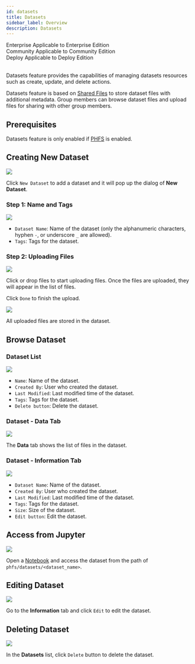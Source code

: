 ```yaml
---
id: datasets
title: Datasets
sidebar_label: Overview
description: Datasets
---
```


<div class="label-sect">
  <div class="ee-only tooltip">Enterprise
    <span class="tooltiptext">Applicable to Enterprise Edition</span>
  </div>
  <div class="ce-only tooltip">Community
    <span class="tooltiptext">Applicable to Community Edition</span>
  </div>
    <div class="deploy-only tooltip">Deploy
    <span class="tooltiptext">Applicable to Deploy Edition</span>
  </div>
</div>
<BR>

Datasets feature provides the capabilities of managing datasets resources such as create, update, and delete actions.

Datasets feature is based on [Shared Files](shared-files) to store dataset files with additional metadata. Group members can browse dataset files and upload files for sharing with other group members.

## Prerequisites

Datasets feature is only enabled if [PHFS](design/phfs) is enabled.

## Creating New Dataset

![](assets/datasets-list.png)

Click `New Dataset` to add a dataset and it will pop up the dialog of **New Dataset**.

### Step 1: Name and Tags

![](assets/datasets-new-dataset-1.png)

+ `Dataset Name`: Name of the dataset (only the alphanumeric characters, hyphen `-`, or underscore `_` are allowed).
+ `Tags`: Tags for the dataset.

### Step 2: Uploading Files

![](assets/datasets-new-dataset-2.png)

Click or drop files to start uploading files. Once the files are uploaded, they will appear in the list of files.

Click `Done` to finish the upload.

![](assets/datasets-data-tab.png)

All uploaded files are stored in the dataset.

## Browse Dataset

### Dataset List

![](assets/datasets-list.png)

+ `Name`: Name of the dataset.
+ `Created By`: User who created the dataset.
+ `Last Modified`: Last modified time of the dataset.
+ `Tags`: Tags for the dataset.
+ `Delete button`: Delete the dataset.

### Dataset - Data Tab

![](assets/datasets-data-tab.png)

The **Data** tab shows the list of files in the dataset.

### Dataset - Information Tab

![](assets/datasets-info-tab.png)

+ `Dataset Name`: Name of the dataset.
+ `Created By`: User who created the dataset.
+ `Last Modified`: Last modified time of the dataset.
+ `Tags`: Tags for the dataset.
+ `Size`: Size of the dataset.
+ `Edit button`: Edit the dataset.

## Access from Jupyter

![](assets/datasets-jupyter.png)

Open a [Notebook](quickstart/launch-project) and access the dataset from the path of `phfs/datasets/<dataset_name>`.

## Editing Dataset

![](assets/datasets-edit.png)

Go to the **Information** tab and click `Edit` to edit the dataset.

## Deleting Dataset

![](assets/datasets-delete.png)

In the **Datasets** list, click `Delete` button to delete the dataset.
